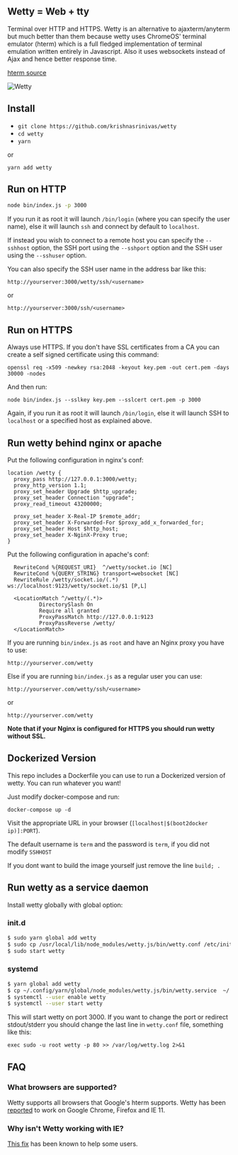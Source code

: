 ## Wetty = Web + tty

Terminal over HTTP and HTTPS. Wetty is an alternative to ajaxterm/anyterm but
much better than them because wetty uses ChromeOS' terminal emulator (hterm)
which is a full fledged implementation of terminal emulation written entirely in
Javascript. Also it uses websockets instead of Ajax and hence better response
time.

[hterm source](https://chromium.googlesource.com/apps/libapps/+/master/hterm/)

![Wetty](/terminal.png?raw=true)

## Install

* `git clone https://github.com/krishnasrinivas/wetty`
* `cd wetty`
* `yarn`

or

`yarn add wetty`

## Run on HTTP

```bash
node bin/index.js -p 3000
```

If you run it as root it will launch `/bin/login` (where you can specify the
user name), else it will launch `ssh` and connect by default to `localhost`.

If instead you wish to connect to a remote host you can specify the `--sshhost`
option, the SSH port using the `--sshport` option and the SSH user using the
`--sshuser` option.

You can also specify the SSH user name in the address bar like this:

`http://yourserver:3000/wetty/ssh/<username>`

or

`http://yourserver:3000/ssh/<username>`

## Run on HTTPS

Always use HTTPS. If you don't have SSL certificates from a CA you can create a
self signed certificate using this command:

```
openssl req -x509 -newkey rsa:2048 -keyout key.pem -out cert.pem -days 30000 -nodes
```

And then run:

```
node bin/index.js --sslkey key.pem --sslcert cert.pem -p 3000
```

Again, if you run it as root it will launch `/bin/login`, else it will launch
SSH to `localhost` or a specified host as explained above.

## Run wetty behind nginx or apache

Put the following configuration in nginx's conf:

    location /wetty {
      proxy_pass http://127.0.0.1:3000/wetty;
      proxy_http_version 1.1;
      proxy_set_header Upgrade $http_upgrade;
      proxy_set_header Connection "upgrade";
      proxy_read_timeout 43200000;

      proxy_set_header X-Real-IP $remote_addr;
      proxy_set_header X-Forwarded-For $proxy_add_x_forwarded_for;
      proxy_set_header Host $http_host;
      proxy_set_header X-NginX-Proxy true;
    }

Put the following configuration in apache's conf:

      RewriteCond %{REQUEST_URI}  ^/wetty/socket.io [NC]
      RewriteCond %{QUERY_STRING} transport=websocket [NC]
      RewriteRule /wetty/socket.io/(.*) ws://localhost:9123/wetty/socket.io/$1 [P,L]

      <LocationMatch ^/wetty/(.*)>
              DirectorySlash On
              Require all granted
              ProxyPassMatch http://127.0.0.1:9123
              ProxyPassReverse /wetty/
      </LocationMatch>

If you are running `bin/index.js` as `root` and have an Nginx proxy you have to
use:

```
http://yourserver.com/wetty
```

Else if you are running `bin/index.js` as a regular user you can use:

```
http://yourserver.com/wetty/ssh/<username>
```

or

```
http://yourserver.com/wetty
```

**Note that if your Nginx is configured for HTTPS you should run wetty without
SSL.**

## Dockerized Version

This repo includes a Dockerfile you can use to run a Dockerized version of
wetty. You can run whatever you want!

Just modify docker-compose and run:

```
docker-compose up -d
```

Visit the appropriate URL in your browser
(`[localhost|$(boot2docker ip)]:PORT`).

The default username is `term` and the password is `term`, if you did not modify
`SSHHOST`

If you dont want to build the image yourself just remove the line `build; .`

## Run wetty as a service daemon

Install wetty globally with global option:

### init.d

```bash
$ sudo yarn global add wetty
$ sudo cp /usr/local/lib/node_modules/wetty.js/bin/wetty.conf /etc/init
$ sudo start wetty
```

### systemd

```bash
$ yarn global add wetty
$ cp ~/.config/yarn/global/node_modules/wetty.js/bin/wetty.service  ~/.config/systemd/user/
$ systemctl --user enable wetty
$ systemctl --user start wetty
```

This will start wetty on port 3000. If you want to change the port or redirect
stdout/stderr you should change the last line in `wetty.conf` file, something
like this:

```
exec sudo -u root wetty -p 80 >> /var/log/wetty.log 2>&1
```

## FAQ

### What browsers are supported?

Wetty supports all browsers that Google's hterm supports. Wetty has been
[reported](https://github.com/krishnasrinivas/wetty/issues/45#issuecomment-181448586)
to work on Google Chrome, Firefox and IE 11.

### Why isn't Wetty working with IE?

[This fix](https://stackoverflow.com/questions/13102116/access-denied-for-localstorage-in-ie10#20848924)
has been known to help some users.
